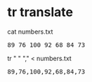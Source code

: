 
# tr  translate

cat numbers.txt
<pre>
89 76 100 92 68 84 73
</pre>

tr " " "," < numbers.txt
<pre>
89,76,100,92,68,84,73
</pre>